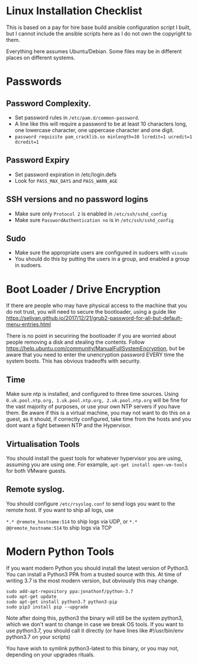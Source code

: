 # Linux Installation Checklist

This is based on a pay for hire base build ansible configuration script I built, but
I cannot include the ansible scripts here as I do not own the copyright to them.

Everything here assumes Ubuntu/Debian. Some files may be in different places on different systems.

# Passwords

## Password Complexity.

- Set password rules in `/etc/pam.d/common-password`.
- A line like this will require a password to be at least 10 characters long, one lowercase character, one uppercase character and one digit. 
- `password requisite pam_cracklib.so minlength=10 lcredit=1 ucredit=1 dcredit=1`

## Password Expiry

- Set password expiration in /etc/login.defs
- Look for `PASS_MAX_DAYS` and `PASS_WARN_AGE`

## SSH versions and no password logins

- Make sure only `Protocol 2` is enabled in `/etc/ssh/sshd_config`
- Make sure `PasswordAuthentication no` is in `/etc/ssh/sshd_config`

## Sudo

- Make sure the appropriate users are configured in sudoers with `visudo`
- You should do this by putting the users in a group, and enabled a group in sudoers.

# Boot Loader / Drive Encryption

If there are people who may have physical access to the machine that you do not trust, you will need to secure the bootloader, using a guide like https://selivan.github.io/2017/12/21/grub2-password-for-all-but-default-menu-entries.html

There is no point in securiring the bootloader if you are worried about people removing a disk and stealing the contents. Follow https://help.ubuntu.com/community/ManualFullSystemEncryption, but be aware that you need to enter the unencryption password EVERY time the system boots. This has obvious tradeoffs with security.

## Time

Make sure ntp is installed, and configured to three time sources. Using `0.uk.pool.ntp.org, 1.uk.pool.ntp.org, 2.uk.pool.ntp.org` will be fine for the vast majority of purposes, or use your own NTP servers if you have them. Be aware if this is a virtual machine, you may not want to do this on a guest, as it should, if correctly configured, take time from the hosts and you dont want a fight between NTP and the Hypervisor.

## Virtualisation Tools

You should install the guest tools for whatever hypervisor you are using, assuming you are using one. For example, `apt-get install open-vm-tools` for both VMware guests.

## Remote syslog.

You should configure `/etc/rsyslog.conf` to send logs you want to the remote host. If you want to ship all logs, use

`*.* @remote_hostname:514` to ship logs via UDP, or `*.* @@remote_hostname:514` to ship logs via TCP

# Modern Python Tools

If you want modern Python you should install the latest version of Python3. You can install a Python3 PPA from a trusted source with this. At time of writing 3.7 is the most modern version, but obviously this may change.

```
sudo add-apt-repository ppa:jonathonf/python-3.7
sudo apt-get update
sudo apt-get install python3.7 python3-pip
sudo pip3 install pip --upgrade
``` 

Note after doing this, python3 the binary will still be the system python3, which we don't want to change in case we break OS tools. If you want to use python3.7, you should call it directly (or have lines like #!/usr/bin/env python3.7 on your scripts)

You have wish to symlink python3-latest to this binary, or you may not, depending on your upgrades rituals.